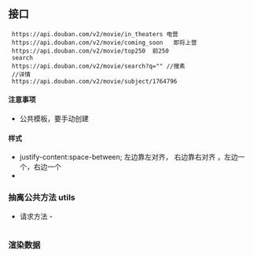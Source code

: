 ## 接口
```
 https://api.douban.com/v2/movie/in_theaters 电营
 https://api.douban.com/v2/movie/coming_soon   即将上营
 https://api.douban.com/v2/movie/top250  前250
 search
 https://api.douban.com/v2/movie/search?q="" //搜素
 //详情
 https://api.douban.com/v2/movie/subject/1764796

```


#### 注意事项
- 公共模板，要手动创建

#### 样式
- justify-content:space-between;  左边靠左对齐， 右边靠右对齐 ，左边一个，右边一个
- 
### 抽离公共方法 utils
- 请求方法 - 
```
```
### 渲染数据